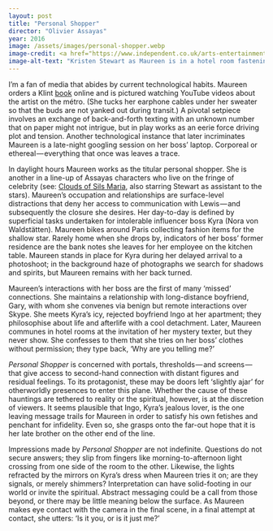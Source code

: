 ```yaml
---
layout: post
title: "Personal Shopper"
director: "Olivier Assayas"
year: 2016
image: /assets/images/personal-shopper.webp
image-credit: <a href="https://www.independent.co.uk/arts-entertainment/films/news/kristen-stewart-new-film-personal-shopper-booed-cannes-2016-review-a7033221.html">The Searchers</a>
image-alt-text: "Kristen Stewart as Maureen is in a hotel room fastening a shimmering, silver-sequined dress. She is looking down with a vacant expression"
---
```


I’m a fan of media that abides by current technological habits. Maureen orders a Klint [book](https://www.amazon.co.uk/Hilma-Af-Klint-David-Lomas/dp/3775734899/ref=sr_1_1?crid=3EECI1DAZPFCG&keywords=hilma+af+klint+a+pioneer+of+abstraction&qid=1700658419&sprefix=hilma+af+klint+a+pioneer+of+abstraction%2Caps%2C99&sr=8-1) online and is pictured watching YouTube videos about the artist on the métro. (She tucks her earphone cables under her sweater so that the buds are not yanked out during transit.) A pivotal setpiece involves an exchange of back-and-forth texting with an unknown number that on paper might not intrigue, but in play works as an eerie force driving plot and tension. Another technological instance that later incriminates Maureen is a late-night googling session on her boss’ laptop. Corporeal or ethereal — everything that once was leaves a trace.

In daylight hours Maureen works as the titular personal shopper. She is another in a line-up of Assayas characters who live on the fringe of celebrity (see: [Clouds of Sils Maria](https://www.theguardian.com/film/2015/may/17/clouds-of-sils-maria-review-juliette-binoche), also starring Stewart as assistant to the stars). Maureen’s occupation and relationships are surface-level distractions that deny her access to communication with Lewis — and subsequently the closure she desires. Her day-to-day is defined by superficial tasks undertaken for intolerable influencer boss Kyra (Nora von Waldstätten). Maureen bikes around Paris collecting fashion items for the shallow star. Rarely home when she drops by, indicators of her boss’ former residence are the bank notes she leaves for her employee on the kitchen table. Maureen stands in place for Kyra during her delayed arrival to a photoshoot; in the background haze of photographs we search for shadows and spirits, but Maureen remains with her back turned.

Maureen’s interactions with her boss are the first of many ‘missed’ connections. She maintains a relationship with long-distance boyfriend, Gary, with whom she convenes via benign but remote interactions over Skype. She meets Kyra’s icy, rejected boyfriend Ingo at her apartment; they philosophise about life and afterlife with a cool detachment. Later, Maureen communes in hotel rooms at the invitation of her mystery texter, but they never show. She confesses to them that she tries on her boss’ clothes without permission; they type back, ‘Why are you telling me?’

_Personal Shopper_ is concerned with portals, thresholds — and screens — that give access to second-hand connection with distant figures and residual feelings. To its protagonist, these may be doors left ‘slightly ajar’ for otherworldly presences to enter this plane. Whether the cause of these hauntings are tethered to reality or the spiritual, however, is at the discretion of viewers. It seems plausible that Ingo, Kyra’s jealous lover, is the one leaving message trails for Maureen in order to satisfy his own fetishes and penchant for infidelity. Even so, she grasps onto the far-out hope that it is her late brother on the other end of the line.

Impressions made by _Personal Shopper_ are not indefinite. Questions do not secure answers; they slip from fingers like morning-to-afternoon light crossing from one side of the room to the other. Likewise, the lights refracted by the mirrors on Kyra’s dress when Maureen tries it on; are they signals, or merely shimmers? Interpretation can have solid-footing in our world or invite the spiritual. Abstract messaging could be a call from those beyond, or there may be little meaning below the surface. As Maureen makes eye contact with the camera in the final scene, in a final attempt at contact, she utters: ‘Is it you, or is it just me?’
